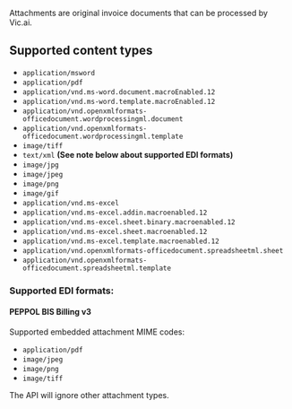 Attachments are original invoice documents that can be processed by Vic.ai.

## Supported content types

- `application/msword`
- `application/pdf`
- `application/vnd.ms-word.document.macroEnabled.12`
- `application/vnd.ms-word.template.macroEnabled.12`
- `application/vnd.openxmlformats-officedocument.wordprocessingml.document`
- `application/vnd.openxmlformats-officedocument.wordprocessingml.template`
- `image/tiff`
- `text/xml` **(See note below about supported EDI formats)**
- `image/jpg`
- `image/jpeg`
- `image/png`
- `image/gif`
- `application/vnd.ms-excel`
- `application/vnd.ms-excel.addin.macroenabled.12`
- `application/vnd.ms-excel.sheet.binary.macroenabled.12`
- `application/vnd.ms-excel.sheet.macroenabled.12`
- `application/vnd.ms-excel.template.macroenabled.12`
- `application/vnd.openxmlformats-officedocument.spreadsheetml.sheet`
- `application/vnd.openxmlformats-officedocument.spreadsheetml.template`

### Supported EDI formats:

#### PEPPOL BIS Billing v3 

Supported embedded attachment MIME codes: 

- `application/pdf`
- `image/jpeg`
- `image/png`
- `image/tiff`

The API will ignore other attachment types.
